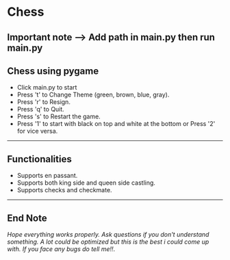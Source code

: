 # Chess

Important note  --> Add path in main.py then run main.py
-

Chess using pygame 
-

  - Click main.py to start
  - Press 't' to Change Theme (green, brown, blue, gray).
  - Press 'r' to Resign.
  - Press 'q' to Quit.
  - Press 's' to Restart the game.
  - Press '1' to start with black on top and white at the bottom or Press '2' for vice versa.


---

Functionalities
-

  - Supports en passant.
  - Supports both king side and queen side castling.
  - Supports checks and checkmate.

---

End Note
-

*Hope everything works properly. Ask questions if you don't understand something. A lot could be optimized but this is the best i could come up with. If you face any bugs do tell me!!*.
